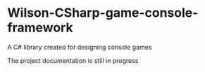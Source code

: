 # Wilson-CSharp-game-console-framework
A C# library created for designing console games

The project documentation is still in progress
